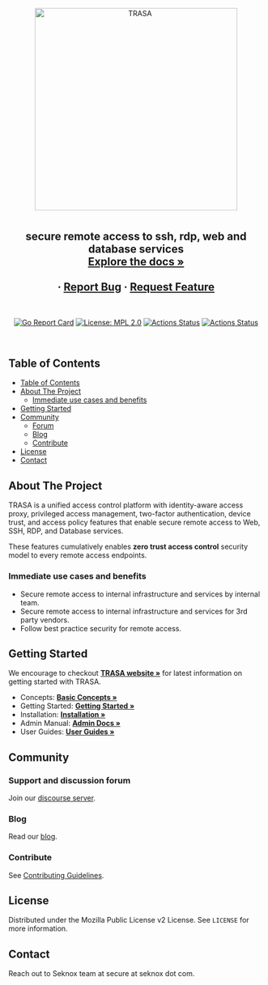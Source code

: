 <!-- PROJECT LOGO -->
<br />
<div align="center">
  <a href="https://www.trasagate.com">
    <img alt="TRASA" width='400' src="https://raw.githubusercontent.com/eduardomozart/trasa/master/website/static/img/trasa.png">
  </a>

  <h1 align="center"></h1>

  <h2 align="center">
   secure remote access to ssh, rdp, web and database services
    <br />
    <a href="https://www.trasagate.com/docs"><strong>Explore the docs »</strong></a>
    <br />
    <br />
    <!-- <a href="https://console.trasagate.com">Quick Demo</a> -->
    ·
    <a href="https://github.com/eduardomozart/trasa/issue">Report Bug</a>
    ·
    <a href="https://github.com/eduardomozart/trasa/issue">Request Feature</a>
  </h2> <br />

[![Go Report Card](https://goreportcard.com/badge/github.com/eduardomozart/trasa)](https://goreportcard.com/report/github.com/eduardomozart/trasa)
[![License: MPL 2.0](https://img.shields.io/badge/License-MPL%202.0-brightgreen.svg)](https://github.com/eduardomozart/trasa/blob/master/LICENSE)
[![Actions Status](https://github.com/eduardomozart/trasa/workflows/Build/badge.svg?branch=master)](https://github.com/eduardomozart/trasa/actions)
[![Actions Status](https://github.com/eduardomozart/trasa/workflows/Test/badge.svg?branch=master)](https://github.com/eduardomozart/trasa/actions)

<br />
<!-- <img alt="TRASA" width='800' src="https://www.trasagate.com/dash/access-stats.png"> -->

</div>

<!-- TABLE OF CONTENTS -->

## Table of Contents

- [Table of Contents](#table-of-contents)
- [About The Project](#about-the-project)
  - [Immediate use cases and benefits](#immediate-use-cases-and-benefits)
- [Getting Started](#getting-started)
- [Community](#community)
  - [Forum](#forum)
  - [Blog](#blog)
  - [Contribute](#contribute)
- [License](#license)
- [Contact](#contact)

<!-- ABOUT THE PROJECT -->

## About The Project

TRASA is a unified access control platform with identity-aware access proxy, privileged access management, two-factor authentication, device trust, and access policy features that enable secure remote access to Web, SSH, RDP, and Database services.

These features cumulatively enables **zero trust access control** security model to every remote access endpoints.

### Immediate use cases and benefits

- Secure remote access to internal infrastructure and services by internal team.
- Secure remote access to internal infrastructure and services for 3rd party vendors.
- Follow best practice security for remote access.

<!-- GETTING STARTED -->

## Getting Started

We encourage to checkout <a href="https://www.trasagate.com/docs"><strong>TRASA website »</strong></a> for latest information on getting started with TRASA.

- Concepts: [**Basic Concepts »**](https://www.trasagate.com/docs/getting-started/concepts)
- Getting Started: [**Getting Started »**](https://www.trasagate.com/docs)
- Installation: [**Installation »**](https://www.trasagate.com/docs/install/installation)
- Admin Manual: [**Admin Docs »**](https://www.trasagate.com/docs)
- User Guides: [**User Guides »**](https://www.trasagate.com/docs/guides/getting-started)

<!-- COMMUNITY -->

## Community

### Support and discussion forum

Join our [discourse server](https://github.com/eduardomozart/trasa/discussions).

### Blog

Read our [blog](https://www.trasagate.com/blog).

### Contribute

See [Contributing Guidelines](https://github.com/eduardomozart/trasa/blob/master/CONTRIBUTING.md).

<!-- LICENSE -->

## License

Distributed under the Mozilla Public License v2 License. See `LICENSE` for more information.

<!-- CONTACT -->

## Contact

Reach out to Seknox team at secure at seknox dot com.

